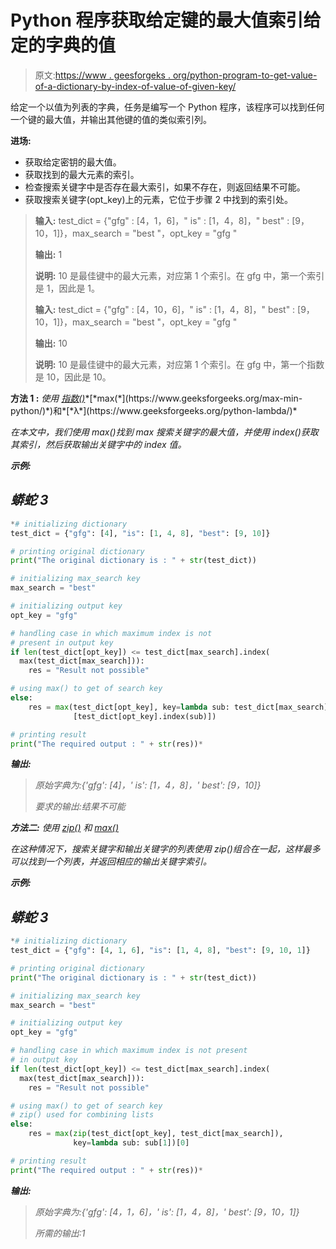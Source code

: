 # Python 程序获取给定键的最大值索引给定的字典的值

> 原文:[https://www . geesforgeks . org/python-program-to-get-value-of-a-dictionary-by-index-of-value-of-given-key/](https://www.geeksforgeeks.org/python-program-to-get-value-of-a-dictionary-given-by-index-of-maximum-value-of-given-key/)

给定一个以值为列表的字典，任务是编写一个 Python 程序，该程序可以找到任何一个键的最大值，并输出其他键的值的类似索引列。

**进场:**

*   获取给定密钥的最大值。
*   获取找到的最大元素的索引。
*   检查搜索关键字中是否存在最大索引，如果不存在，则返回结果不可能。
*   获取搜索关键字(opt_key)上的元素，它位于步骤 2 中找到的索引处。

> **输入:** test_dict = {"gfg" : [4，1，6]，" is" : [1，4，8]，" best" : [9，10，1]}，max_search = "best "，opt_key = "gfg "
> 
> **输出:** 1
> 
> **说明:** 10 是最佳键中的最大元素，对应第 1 个索引。在 gfg 中，第一个索引是 1，因此是 1。
> 
> **输入:** test_dict = {"gfg" : [4，10，6]，" is" : [1，4，8]，" best" : [9，10，1]}，max_search = "best "，opt_key = "gfg "
> 
> **输出:** 10
> 
> **说明:** 10 是最佳键中的最大元素，对应第 1 个索引。在 gfg 中，第一个指数是 10，因此是 10。

**方法 1 :** *使用* [*指数()*](https://www.geeksforgeeks.org/python-list-index/#:~:text=index()%20is%20an%20inbuilt,index%20where%20the%20element%20appears.&text=Parameters%20%3A,from%20where%20the%20search%20begins.)*[*max(*](https://www.geeksforgeeks.org/max-min-python/)*)和*[*λ*](https://www.geeksforgeeks.org/python-lambda/)*

*在本文中，我们使用 max()找到 max 搜索关键字的最大值，并使用 index()获取其索引，然后获取输出关键字中的 index 值。*

***示例:***

## *蟒蛇 3*

```py
*# initializing dictionary
test_dict = {"gfg": [4], "is": [1, 4, 8], "best": [9, 10]}

# printing original dictionary
print("The original dictionary is : " + str(test_dict))

# initializing max_search key
max_search = "best"

# initializing output key
opt_key = "gfg"

# handling case in which maximum index is not 
# present in output key
if len(test_dict[opt_key]) <= test_dict[max_search].index(
  max(test_dict[max_search])):
    res = "Result not possible"

# using max() to get of search key
else:
    res = max(test_dict[opt_key], key=lambda sub: test_dict[max_search]
              [test_dict[opt_key].index(sub)])

# printing result
print("The required output : " + str(res))*
```

***输出:***

> *原始字典为:{'gfg': [4]，' is': [1，4，8]，' best': [9，10]}*
> 
> *要求的输出:结果不可能*

***方法二:** *使用* [*zip()*](https://www.geeksforgeeks.org/zip-in-python/) *和* [*max()*](https://www.geeksforgeeks.org/max-min-python/)*

*在这种情况下，搜索关键字和输出关键字的列表使用 zip()组合在一起，这样最多可以找到一个列表，并返回相应的输出关键字索引。*

***示例:***

## *蟒蛇 3*

```py
*# initializing dictionary
test_dict = {"gfg": [4, 1, 6], "is": [1, 4, 8], "best": [9, 10, 1]}

# printing original dictionary
print("The original dictionary is : " + str(test_dict))

# initializing max_search key
max_search = "best"

# initializing output key
opt_key = "gfg"

# handling case in which maximum index is not present 
# in output key
if len(test_dict[opt_key]) <= test_dict[max_search].index(
  max(test_dict[max_search])):
    res = "Result not possible"

# using max() to get of search key
# zip() used for combining lists
else:
    res = max(zip(test_dict[opt_key], test_dict[max_search]),
              key=lambda sub: sub[1])[0]

# printing result
print("The required output : " + str(res))*
```

***输出:***

> *原始字典为:{'gfg': [4，1，6]，' is': [1，4，8]，' best': [9，10，1]}*
> 
> *所需的输出:1*